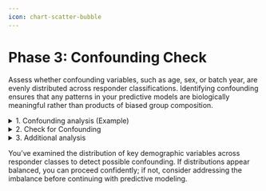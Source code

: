 ```yaml
---
icon: chart-scatter-bubble
---
```


# Phase 3: Confounding Check

Assess whether confounding variables, such as age, sex, or batch year, are evenly distributed across responder classifications. Identifying confounding ensures that any patterns in your predictive models are biologically meaningful rather than products of biased group composition.

<details>

<summary>1. Confounding analysis (Example)</summary>

1. Navigate to **Discovery** -> **Start** -> **t-SNE analysis**
2. Configure **Column Selection**
   1. Select all `*fold_change` columns
   2. Select `year`, `sex`, and the responder column for **Grouping variable**
   3. Select `age_months` and `z_score_continuous` for **Color variable**

<figure><img src="../.gitbook/assets/FF_Phase 3_Confounding Setup tSNE_annotated.png" alt=""><figcaption></figcaption></figure>



</details>

<details>

<summary>2. Check for Confounding</summary>

1. Compare all t-SNE plots generated to the responder t-SNE plot
   1. Is there an approximately equal distribution of confounding variable values in each responder class?  If not, there may be confounding in your predictive model.
      1. e.x. Is there an equal distribution of males and females in each responder class?

2)  An example confounding check with the manual HAI Responder group

    1. Age vs HAI Responder
       1. Here we see no confounding effect from age



    <figure><img src="../.gitbook/assets/FF_Phase  3_Age vs HAI Responder.png" alt="" width="563"><figcaption></figcaption></figure>

    1. Z-score vs HAI Responder
       1. Here we see no confounding effect from z-score



    <figure><img src="../.gitbook/assets/FF_Phase  3_Z-score vs HAI Responder.png" alt="" width="563"><figcaption></figcaption></figure>

    1. Year vs HAI Responder
       1. Confounding is unclear



    <figure><img src="../.gitbook/assets/FF_Phase  3_Batch Year vs HAI Responder.png" alt="" width="563"><figcaption></figcaption></figure>

    1. Sex vs HAI Responder
       1. Confounding is unclear

<figure><img src="../.gitbook/assets/FF_Phase  3_Sex vs HAI Responder.png" alt="" width="563"><figcaption></figcaption></figure>

{% hint style="success" %}
After generating all these t-SNE plots for the confounder check, it may be a good idea to save the plots to report with your findings later.
{% endhint %}

</details>

<details>

<summary>3. Additional analysis</summary>

In some cases, the resulting t-SNE plots for confounding analysis may be unclear, warranting further analysis, as in the example. It can be beneficial to manually check the confounding variable distribution for each responder class in these cases.

1. Open the dataset with responder columns in Excel

2) Filter by responder class, and manually check the distribution for any confounder variables warranting further analysis

<figure><img src="../.gitbook/assets/HAI Responder_Sex and year confound.png" alt=""><figcaption></figcaption></figure>

</details>

You’ve examined the distribution of key demographic variables across responder classes to detect possible confounding. If distributions appear balanced, you can proceed confidently; if not, consider addressing the imbalance before continuing with predictive modeling.
